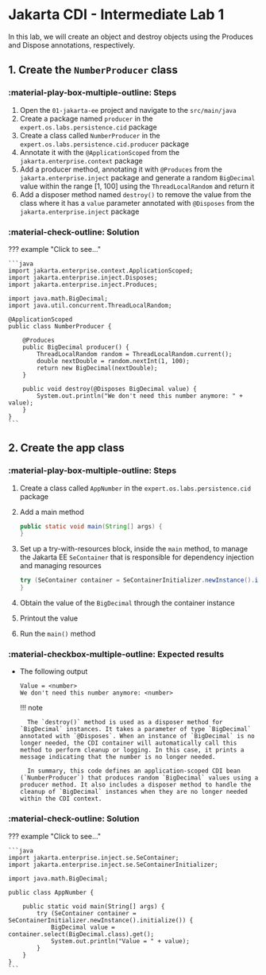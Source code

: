 # Jakarta CDI - Intermediate Lab 1

In this lab, we will create an object and destroy objects using the Produces and Dispose annotations, respectively.

## 1. Create the `NumberProducer` class

### :material-play-box-multiple-outline: Steps

1. Open the `01-jakarta-ee` project and navigate to the `src/main/java`
2. Create a package named `producer` in the `expert.os.labs.persistence.cid` package
3. Create a class called `NumberProducer` in the `expert.os.labs.persistence.cid.producer` package
4. Annotate it with the `@ApplicationScoped` from the `jakarta.enterprise.context` package
5. Add a producer method, annotating it with `@Produces` from the `jakarta.enterprise.inject` package and generate a random `BigDecimal` value within the range [1, 100] using the `ThreadLocalRandom` and return it
6. Add a disposer method named `destroy()` to remove the value from the class where it has a `value` parameter annotated with `@Disposes` from the `jakarta.enterprise.inject` package

### :material-check-outline: Solution

??? example "Click to see..."

    ```java
    import jakarta.enterprise.context.ApplicationScoped;
    import jakarta.enterprise.inject.Disposes;
    import jakarta.enterprise.inject.Produces;

    import java.math.BigDecimal;
    import java.util.concurrent.ThreadLocalRandom;

    @ApplicationScoped
    public class NumberProducer {

        @Produces
        public BigDecimal producer() {
            ThreadLocalRandom random = ThreadLocalRandom.current();
            double nextDouble = random.nextInt(1, 100);
            return new BigDecimal(nextDouble);
        }

        public void destroy(@Disposes BigDecimal value) {
            System.out.println("We don't need this number anymore: " + value);
        }
    }
    ```

## 2. Create the app class

### :material-play-box-multiple-outline: Steps

1. Create a class called `AppNumber` in the `expert.os.labs.persistence.cid` package
2. Add a main method

    ```java
    public static void main(String[] args) {
    }
    ```

3. Set up a try-with-resources block, inside the `main` method, to manage the Jakarta EE `SeContainer` that is responsible for dependency injection and managing resources

    ```java
    try (SeContainer container = SeContainerInitializer.newInstance().initialize()) {     
    }
    ```

4. Obtain the value of the `BigDecimal` through the container instance
5. Printout the value
6. Run the `main()` method

### :material-checkbox-multiple-outline: Expected results

* The following output
   
    ```
    Value = <number>
    We don't need this number anymore: <number>
    ```

    !!! note

        The `destroy()` method is used as a disposer method for `BigDecimal` instances. It takes a parameter of type `BigDecimal` annotated with `@Disposes`. When an instance of `BigDecimal` is no longer needed, the CDI container will automatically call this method to perform cleanup or logging. In this case, it prints a message indicating that the number is no longer needed.

        In summary, this code defines an application-scoped CDI bean (`NumberProducer`) that produces random `BigDecimal` values using a producer method. It also includes a disposer method to handle the cleanup of `BigDecimal` instances when they are no longer needed within the CDI context.

### :material-check-outline: Solution

??? example "Click to see..."

    ```java
    import jakarta.enterprise.inject.se.SeContainer;
    import jakarta.enterprise.inject.se.SeContainerInitializer;

    import java.math.BigDecimal;

    public class AppNumber {

        public static void main(String[] args) {
            try (SeContainer container = SeContainerInitializer.newInstance().initialize()) {
                BigDecimal value = container.select(BigDecimal.class).get();
                System.out.println("Value = " + value);
            }
        }
    }
    ```
